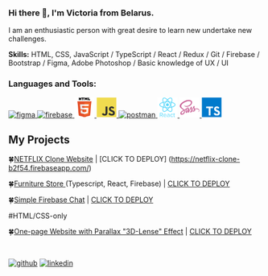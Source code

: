 ### Hi there 👋,  I'm Victoria from Belarus.
I am an enthusiastic person with great desire to learn new undertake new challenges.

**Skills:**  HTML, CSS, JavaScript / TypeScript / React / Redux / Git / Firebase / Bootstrap / Figma, Adobe Photoshop / Basic knowledge of UX / UI

<h3 align="left">Languages and Tools:</h3>
<p align="left"> <a href="https://www.figma.com/" target="_blank" rel="noreferrer"> <img src="https://www.vectorlogo.zone/logos/figma/figma-icon.svg" alt="figma" width="40" height="40"/> </a> <a href="https://firebase.google.com/" target="_blank" rel="noreferrer"> <img src="https://www.vectorlogo.zone/logos/firebase/firebase-icon.svg" alt="firebase" width="40" height="40"/> </a> <a href="https://www.w3.org/html/" target="_blank" rel="noreferrer"> <img src="https://raw.githubusercontent.com/devicons/devicon/master/icons/html5/html5-original-wordmark.svg" alt="html5" width="40" height="40"/> </a> <a href="https://developer.mozilla.org/en-US/docs/Web/JavaScript" target="_blank" rel="noreferrer"> <img src="https://raw.githubusercontent.com/devicons/devicon/master/icons/javascript/javascript-original.svg" alt="javascript" width="40" height="40"/> </a> <a href="https://postman.com" target="_blank" rel="noreferrer"> <img src="https://www.vectorlogo.zone/logos/getpostman/getpostman-icon.svg" alt="postman" width="40" height="40"/> </a> <a href="https://reactjs.org/" target="_blank" rel="noreferrer"> <img src="https://raw.githubusercontent.com/devicons/devicon/master/icons/react/react-original-wordmark.svg" alt="react" width="40" height="40"/> </a> <a href="https://sass-lang.com" target="_blank" rel="noreferrer"> <img src="https://raw.githubusercontent.com/devicons/devicon/master/icons/sass/sass-original.svg" alt="sass" width="40" height="40"/> </a> <a href="https://www.typescriptlang.org/" target="_blank" rel="noreferrer"> <img src="https://raw.githubusercontent.com/devicons/devicon/master/icons/typescript/typescript-original.svg" alt="typescript" width="40" height="40"/> </a> </p>
 
  

## My Projects
🍀[NETFLIX Clone Website](https://github.com/viccoshe/netflix-clone) | [CLICK TO DEPLOY] (https://netflix-clone-b2f54.firebaseapp.com/)

🍀[Furniture Store ](https://github.com/viccoshe/Final-Project) (Typescript, React, Firebase) | [CLICK TO DEPLOY](https://wooden-furniture-d32f1.firebaseapp.com/)  
  

<!-- 🍀[Super Simple ToDo App](https://github.com/viccoshe/TodoList--Tabs) | [tap to deploy](https://viccoshe.github.io/TodoList--Tabs/)  
  
🍀[NETFLIX Clone Website](https://github.com/viccoshe/netflix-clone)
🍀[Finance App](https://github.com/viccoshe/budget-app)  | [tap to deploy](https://budget-app-4a0ed.web.app/) -->

🍀[Simple Firebase Chat](https://github.com/viccoshe/chat-app)  | [CLICK TO DEPLOY](https://viccoshe.github.io/chat-app/)
 
#HTML/CSS-only

🍀[One-page Website with Parallax "3D-Lense" Effect](https://github.com/viccoshe/parallax-effects-one-page) | [CLICK TO DEPLOY](https://viccoshe.github.io/parallax-effects-one-page/)  
  

<!-- 🍀[Organic Food One-Page](https://github.com/viccoshe/Exam-project-HTML-CSS) | [tap to deploy](https://viccoshe.github.io/Exam-project-HTML-CSS/)  
  

🍀[Photo Editor One-Page](https://github.com/viccoshe/photo-app-css-html) | [tap to deploy](https://viccoshe.github.io/photo-app-css-html/)  
   -->
  

<br/>  


[<img src='https://cdn.jsdelivr.net/npm/simple-icons@3.0.1/icons/github.svg' alt='github' height='40'>](https://github.com/viccoshe)  [<img src='https://cdn.jsdelivr.net/npm/simple-icons@3.0.1/icons/linkedin.svg' alt='linkedin' height='40'>](https://www.linkedin.com/in/viccoshe/)  



